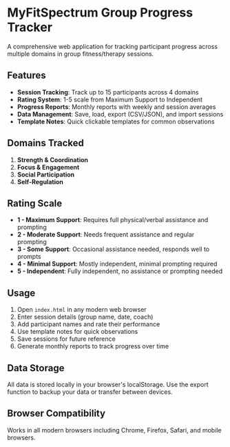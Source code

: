 # MyFitSpectrum Group Progress Tracker

A comprehensive web application for tracking participant progress across multiple domains in group fitness/therapy sessions.

## Features

- **Session Tracking**: Track up to 15 participants across 4 domains
- **Rating System**: 1-5 scale from Maximum Support to Independent
- **Progress Reports**: Monthly reports with weekly and session averages
- **Data Management**: Save, load, export (CSV/JSON), and import sessions
- **Template Notes**: Quick clickable templates for common observations

## Domains Tracked

1. **Strength & Coordination**
2. **Focus & Engagement** 
3. **Social Participation**
4. **Self-Regulation**

## Rating Scale

- **1 - Maximum Support**: Requires full physical/verbal assistance and prompting
- **2 - Moderate Support**: Needs frequent assistance and regular prompting
- **3 - Some Support**: Occasional assistance needed, responds well to prompts
- **4 - Minimal Support**: Mostly independent, minimal prompting required
- **5 - Independent**: Fully independent, no assistance or prompting needed

## Usage

1. Open `index.html` in any modern web browser
2. Enter session details (group name, date, coach)
3. Add participant names and rate their performance
4. Use template notes for quick observations
5. Save sessions for future reference
6. Generate monthly reports to track progress over time

## Data Storage

All data is stored locally in your browser's localStorage. Use the export function to backup your data or transfer between devices.

## Browser Compatibility

Works in all modern browsers including Chrome, Firefox, Safari, and mobile browsers.